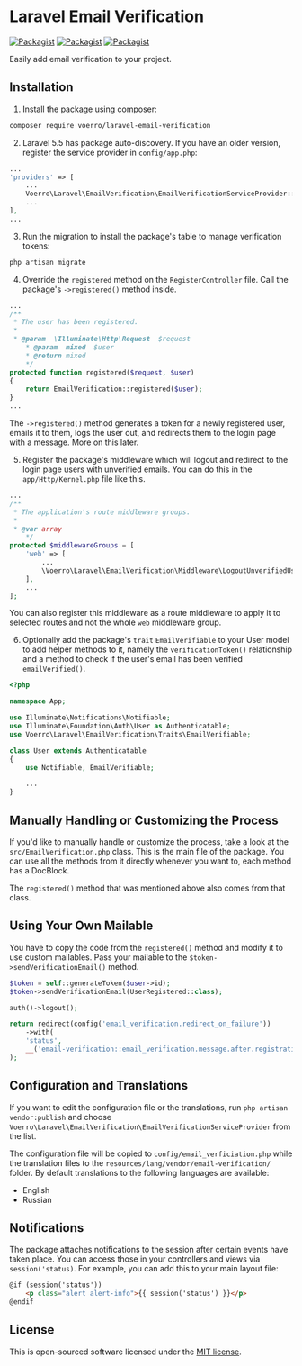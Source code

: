 # Laravel Email Verification

[![Packagist](https://img.shields.io/packagist/v/voerro/laravel-email-verification.svg?style=flat-square)](https://packagist.org/packages/voerro/laravel-email-verification) [![Packagist](https://img.shields.io/packagist/dt/voerro/laravel-email-verification.svg?style=flat-square)](https://packagist.org/packages/voerro/laravel-email-verification) [![Packagist](https://img.shields.io/packagist/l/voerro/laravel-email-verification.svg?style=flat-square)](https://opensource.org/licenses/MIT)

Easily add email verification to your project.

## Installation

1) Install the package using composer:

```bash
composer require voerro/laravel-email-verification
```

2) Laravel 5.5 has package auto-discovery. If you have an older version, register the service provider in `config/app.php`:

```php
...
'providers' => [
    ...
    Voerro\Laravel\EmailVerification\EmailVerificationServiceProvider::class,
    ...
],
...
```

3) Run the migration to install the package's table to manage verification tokens:

```bash
php artisan migrate
```

4) Override the `registered` method on the `RegisterController` file. Call the package's `->registered()` method inside.

```php
...
/**
 * The user has been registered.
 *
 * @param  \Illuminate\Http\Request  $request
    * @param  mixed  $user
    * @return mixed
    */
protected function registered($request, $user)
{
    return EmailVerification::registered($user);
}
...
```

The `->registered()` method generates a token for a newly registered user, emails it to them, logs the user out, and redirects them to the login page with a message. More on this later.

5) Register the package's middleware which will logout and redirect to the login page users with unverified emails. You can do this in the `app/Http/Kernel.php` file like this.

```php
...
/**
 * The application's route middleware groups.
 *
 * @var array
    */
protected $middlewareGroups = [
    'web' => [
        ...
        \Voerro\Laravel\EmailVerification\Middleware\LogoutUnverifiedUsers::class,
    ],
    ...
];
```

You can also register this middleware as a route middleware to apply it to selected routes and not the whole `web` middleware group.

6) Optionally add the package's `trait` `EmailVerifiable` to your User model to add helper methods to it, namely the `verificationToken()` relationship and a method to check if the user's email has been verified `emailVerified()`.

```php
<?php

namespace App;

use Illuminate\Notifications\Notifiable;
use Illuminate\Foundation\Auth\User as Authenticatable;
use Voerro\Laravel\EmailVerification\Traits\EmailVerifiable;

class User extends Authenticatable
{
    use Notifiable, EmailVerifiable;

    ...
}
```

## Manually Handling or Customizing the Process

If you'd like to manually handle or customize the process, take a look at the `src/EmailVerification.php` class. This is the main file of the package. You can use all the methods from it directly whenever you want to, each method has a DocBlock.

The `registered()` method that was mentioned above also comes from that class.

## Using Your Own Mailable

You have to copy the code from the `registered()` method and modify it to use custom mailables. Pass your mailable to the `$token->sendVerificationEmail()` method.

```php
$token = self::generateToken($user->id);
$token->sendVerificationEmail(UserRegistered::class);

auth()->logout();

return redirect(config('email_verification.redirect_on_failure'))
    ->with(
    'status',
    __('email-verification::email_verification.message.after.registration')
);
```

## Configuration and Translations

If you want to edit the configuration file or the translations, run `php artisan vendor:publish` and choose `Voerro\Laravel\EmailVerification\EmailVerificationServiceProvider` from the list.

The configuration file will be copied to `config/email_verficiation.php` while the translation files to the `resources/lang/vendor/email-verification/` folder. By default translations to the following languages are available:
- English
- Russian

## Notifications

The package attaches notifications to the session after certain events have taken place. You can access those in your controllers and views via `session('status)`. For example, you can add this to your main layout file:

```html
@if (session('status'))
    <p class="alert alert-info">{{ session('status') }}</p>
@endif
```

## License

This is open-sourced software licensed under the [MIT license](http://opensource.org/licenses/MIT).